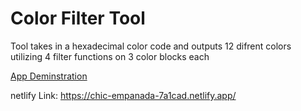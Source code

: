 <h1>Color Filter Tool</h1>

Tool takes in a hexadecimal color code and outputs 12 difrent colors utilizing 4 filter functions on 3 color blocks each

[App Deminstration](https://www.youtube.com/watch?v=lWxg6_wKTew)

netlify Link: https://chic-empanada-7a1cad.netlify.app/

